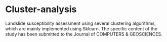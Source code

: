 # Cluster-analysis
Landslide susceptibility assessment using several clustering algorithms, which are mainly implemented using  Sklearn. 
The specific content of the study has been submitted to the Journal of COMPUTERS & GEOSCIENCES.
